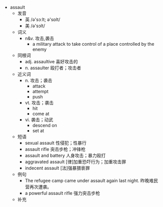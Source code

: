 - assault
  - 发音
    - 英 /ə'sɔːlt; ə'sɒlt/
    - 美 /ə'sɔlt/
  - 词义
    - n&v. 攻击,袭击
      - a military attack to take control of a place controlled by the enemy
  - 同根词
    - adj. assaultive 喜好攻击的
    - n. assaulter 殴打者；攻击者
  - 近义词
    - n. 攻击；袭击
      - attack
      - attempt
      - push
    - vt. 攻击；袭击
      - hit
      - come at
    - vi. 袭击；动武
      - descend on
      - set at
  - 短语
    - sexual assault 性侵犯；性暴行
    - assault rifle 突击步枪；冲锋枪
    - assault and battery 人身攻击；暴力殴打
    - aggravated assault [律]加重恐吓行为；加重攻击罪
    - indecent assault [法]强暴猥亵罪
  - 例句
    - The refugee camp came under assault again last night. 昨晚难民营再次遭袭。
    - a powerful assault rifle 强力突击步枪
  - 补充